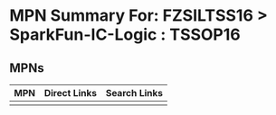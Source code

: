 



# MPN Summary For: FZSILTSS16 > SparkFun-IC-Logic : TSSOP16

## MPNs
  

|MPN|Direct Links|Search Links|
| :--- | :--- | :--- |
||||
